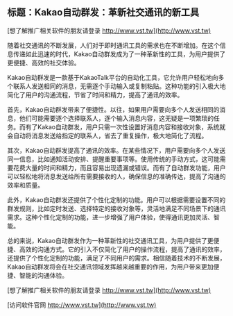 ## **标题：Kakao自动群发：革新社交通讯的新工具**

[想了解推广相关软件的朋友请登录 http://www.vst.tw](http://www.vst.tw)

随着社交通讯的不断发展，人们对于即时通讯工具的需求也在不断增加。在这个信息传递如此迅速的时代，Kakao自动群发成为了一种革新性的工具，为用户提供了更便捷、高效的社交体验。

Kakao自动群发是一款基于KakaoTalk平台的自动化工具，它允许用户轻松地向多个联系人发送相同的消息，无需逐个手动输入或复制粘贴。这种功能的引入极大地简化了用户的沟通流程，节省了时间和精力，提高了通讯的效率。

首先，Kakao自动群发带来了便捷性。以往，如果用户需要向多个人发送相同的消息，他们可能需要逐个选择联系人，逐个输入消息内容，这无疑是一项繁琐的任务。而有了Kakao自动群发，用户只需一次性设置好消息内容和接收对象，系统就会自动将消息发送给指定的联系人，省去了重复操作，极大地简化了流程。

其次，Kakao自动群发提高了通讯的效率。在某些情况下，用户需要向多个人发送同一信息，比如通知活动安排、提醒重要事项等。使用传统的手动方式，这可能需要花费大量的时间和精力，而且容易出现遗漏或错误。而有了自动群发功能，用户可以轻松地将消息发送给所有需要接收的人，确保信息的准确传达，提高了沟通的效率和质量。

此外，Kakao自动群发还提供了个性化定制的功能。用户可以根据需要设置不同的群发规则，比如定时发送、选择特定的接收对象等，灵活地满足不同场景下的通讯需求。这种个性化定制的功能，进一步增强了用户体验，使得通讯更加灵活、智能。

总的来说，Kakao自动群发作为一种革新性的社交通讯工具，为用户提供了更便捷、高效的沟通方式。它的引入不仅简化了用户的操作流程，提高了通讯的效率，还提供了个性化定制的功能，满足了不同用户的需求。相信随着技术的不断发展，Kakao自动群发将会在社交通讯领域发挥越来越重要的作用，为用户带来更加便捷、智能的沟通体验。

[想了解推广相关软件的朋友请登录 http://www.vst.tw](http://www.vst.tw)


[访问软件官网 http://www.vst.tw](http://www.vst.tw)
